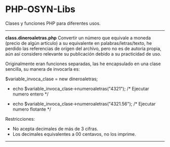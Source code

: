 # PHP-OSYN-Libs
Clases y funciones PHP para diferentes usos.


***
**class.dineroaletras.php**
Convertir un número que equivale a moneda (precio de algún artículo) a su equivalente en palabras/letras/texto,
he perdido las referencias de orígen del archivo, pero no es de autoría propia, aún así considero relevante su 
publicación debido a su practicidad de uso.

Originalmente eran funciones separadas, las he encapsulado en una clase sencilla, su manera de invocarla es:

$variable_invoca_clase = new dineroaletras;

- echo $variable_invoca_clase->numeroaletras("4321"); /* Ejecutar numero entero */

- echo $variable_invoca_clase->numeroaletras("4321.56"); /* Ejecutar numero flotante */


Restricciones: 
- No acepta decimales de más de 3 cifras.
- Los decimales equivalentes a 00 centavos, no los imprime.
***
